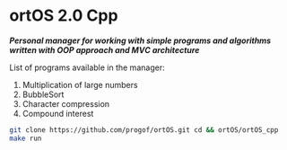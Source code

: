 # ortOS 2.0 Cpp
***Personal manager for working with simple programs and algorithms written with OOP approach and MVС architecture***

List of programs available in the manager:

1. Multiplication of large numbers
2. BubbleSort
3. Character compression
4. Compound interest

```bash
git clone https://github.com/progof/ortOS.git cd && ortOS/ortOS_cpp
make run
```